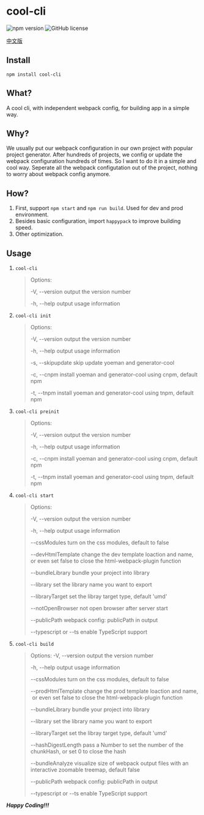 # cool-cli  
![npm version](https://img.shields.io/npm/v/cool-cli.svg?style=flat)  ![GitHub license](https://img.shields.io/badge/license-MIT-blue.svg)  

[中文版](https://github.com/RJAVA1990/cool-cli/blob/master/README_zh-CN.md)

## Install  
`npm install cool-cli`

## What?  
A cool cli, with independent webpack config, for building app in a simple way.

## Why?  
We usually put our webpack configuration in our own project with popular project generator. After hundreds of projects, we config or update the webpack configuration hundreds of times. So I want to do it in a simple and cool way. Seperate all the webpack configutation out of the project, nothing to worry about webpack config anymore.

## How?  
1. First, support `npm start` and `npm run build`. Used for dev and prod environment.
2. Besides basic configuration, import `happypack` to improve building speed.
3. Other optimization.

## Usage  
1. `cool-cli`
   > Options:
   >
   >   -V, --version  output the version number
   >
   >   -h, --help       output usage information

2. `cool-cli init`
   > Options:
   >
   >   -V, --version          output the version number
   >
   >   -h, --help               output usage information
   >
   >   -s, --skipupdate    skip update yoeman and generator-cool
   >
   >   -c, --cnpm              install yoeman and generator-cool using cnpm, default npm
   >
   >   -t, --tnpm               install yoeman and generator-cool using tnpm, default npm

3. `cool-cli preinit`

   > Options:
   >
   >   -V, --version  output the version number
   >
   >   -h, --help       output usage information
   >
   >   -c, --cnpm      install yoeman and generator-cool using cnpm, default npm
   >
   >   -t, --tnpm       install yoeman and generator-cool using tnpm, default npm

4. `cool-cli start`
   > Options:
   > 
   >   -V, --version                output the version number
   > 
   >   -h, --help                     output usage information
   > 
   >   --cssModules              turn on the css modules, default to false
   > 
   >   --devHtmlTemplate   change the dev template loaction and name,
   > ​                                       or even set false to close the html-webpack-plugin function
   > 
   >   --bundleLibrary          bundle your project into library
   > 
   >   --library                        set the library name you want to export
   > 
   >   --libraryTarget             set the libray target type, default 'umd'
   >
   >   --notOpenBrowser     not open browser after server start
   >
   >   --publicPath                 webpack config: publicPath in output
   >
   >   --typescript or --ts       enable TypeScript support

5. `cool-cli build`
   > Options:
   >   -V, --version                  output the version number
   >
   >   -h, --help                       output usage information
   >
   >   --cssModules                turn on the css modules, default to false
   >
   >   --prodHtmlTemplate   change the prod template loaction and name,
   > ​                                          or even set false to close the html-webpack-plugin function
   >
   >   --bundleLibrary            bundle your project into library
   >
   >   --library                          set the library name you want to export
   >
   >   --libraryTarget               set the libray target type, default 'umd'
   >
   >   --hashDigestLength     pass a Number to set the number of the chunkHash, or set 0 to close the hash
   >
   >   --bundleAnalyze           visualize size of webpack output files with an interactive zoomable treemap, default false
   >
   >   --publicPath                   webpack config: publicPath in output
   >
   >   --typescript or --ts         enable TypeScript support

***Happy Coding!!!***
